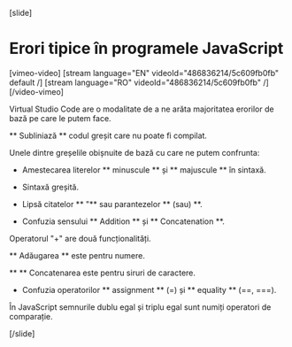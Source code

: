 
[slide]
# Erori tipice în programele JavaScript

[vimeo-video]
[stream language="EN" videoId="486836214/5c609fb0fb" default /]
[stream language="RO" videoId="486836214/5c609fb0fb"  /]
[/video-vimeo]

Virtual Studio Code are o modalitate de a ne arăta majoritatea erorilor de bază pe care le putem face.

** Subliniază ** codul greșit care nu poate fi compilat.

Unele dintre greșelile obișnuite de bază cu care ne putem confrunta:

- Amestecarea literelor ** minuscule ** și ** majuscule ** în sintaxă.

- Sintaxă greșită.

- Lipsă citatelor ** "** sau parantezelor ** (sau) **.

- Confuzia sensului ** Addition ** și ** Concatenation **.

Operatorul "+" are două funcționalități.

** Adăugarea ** este pentru numere.

** ** Concatenarea este pentru siruri de caractere.

- Confuzia operatorilor ** assignment ** (=) și ** equality ** (==, ===).

În JavaScript semnurile dublu egal și triplu egal sunt numiți operatori de comparație.

[/slide]
